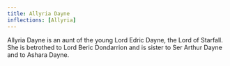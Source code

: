 ```yaml
---
title: Allyria Dayne
inflections: [Allyria]
---
```


 Allyria Dayne is an aunt of the young Lord Edric Dayne, the Lord of Starfall. She is betrothed to Lord Beric Dondarrion and is sister to Ser Arthur Dayne and to Ashara Dayne.


